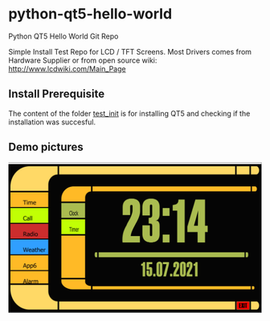# python-qt5-hello-world
Python QT5 Hello World Git Repo

Simple Install Test Repo for LCD / TFT Screens.
Most Drivers comes from Hardware Supplier or from open source wiki:
http://www.lcdwiki.com/Main_Page

## Install Prerequisite

The content of the folder [test_init](test_init/README.md) is for installing QT5 and checking if the installation was succesful.


## Demo pictures

![overview](https://github.com/schnitzlein/python-qt5-hello-world/blob/main/_screenshots/overview.png?raw=true)